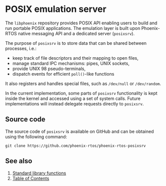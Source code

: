 # POSIX emulation server

The `libphoenix` repository provides POSIX API enabling users to build and run portable POSIX applications. The
emulation layer is built upon Phoenix-RTOS native messaging API and a dedicated server (`posixsrv`).

The purpose of `posixsrv` is to store data that can be shared between processes, i.e.:

- keep track of file descriptors and their mapping to open files,
- manage standard IPC mechanisms: pipes, UNIX sockets,
- provide UNIX 98 pseudo-terminals,
- dispatch events for efficient `poll()`-like functions

It also registers and handles special files, such as `/dev/null` or `/dev/random`.

In the current implementation, some parts of `posixsrv` functionality is kept inside the kernel and accessed using a set
of system calls. Future implementations will instead delegate requests directly to `posixsrv`.

## Source code

The source code of `posixsrv` is available on GitHub and can be obtained using the following command:

```console
git clone https://github.com/phoenix-rtos/phoenix-rtos-posixsrv
```

## See also

1. [Standard library functions](functions/index.md)
2. [Table of Contents](../index.md)

